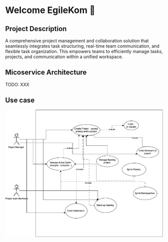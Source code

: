 # Welcome EgileKom 💠

## Project Description

A comprehensive project management and collaboration solution that seamlessly integrates task structuring, real-time team communication, and flexible task organization. This empowers teams to efficiently manage tasks, projects, and communication within a unified workspace.

## Micoservice Architecture

TODO: XXX

## Use case

![use case](egilekomUseCase.jpg)
